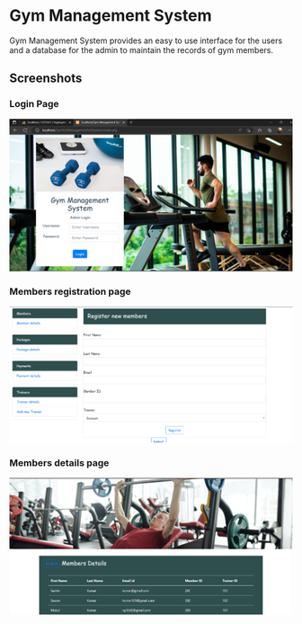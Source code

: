 # Gym Management System

Gym Management System provides an easy to use interface for the users and a database for the admin to maintain the records of gym members.

## Screenshots

### Login Page

![login page](/pic/ss/admin.png)

### Members registration page

![Members registration page](/pic/ss/member2.png)

### Members details page

![Members deatails page](/pic/ss/member%20details.png)
